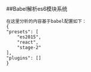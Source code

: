 ##Babel解析es6模块系统

    在这里分析的内容基于babel配置如下：
    {
	"presets": [
		"es2015",
		"react",
		"stage-2"
	],
	"plugins": []
    }

